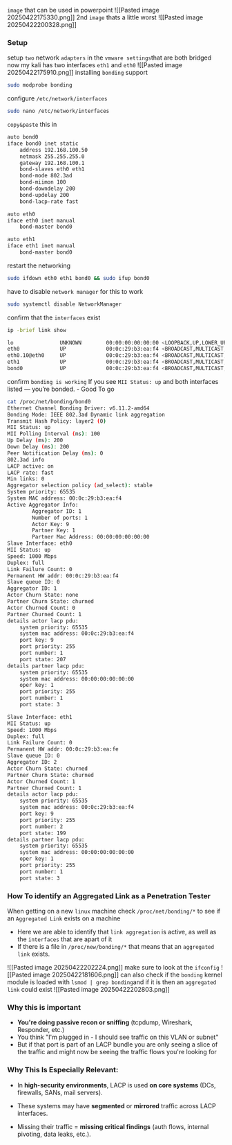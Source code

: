 `image` that can be used in powerpoint
![[Pasted image 20250422175330.png]]
2nd `image` thats a little worst
![[Pasted image 20250422200328.png]]
### Setup
setup `two` network `adapters` in the `vmware settings`that are both bridged
now my kali has two interfaces `eth1` and `eth0`
![[Pasted image 20250422175910.png]]
installing `bonding` support
```bash
sudo modprobe bonding
```
configure `/etc/network/interfaces`
```bash
sudo nano /etc/network/interfaces
```
`copy&paste` this in
```bash
auto bond0
iface bond0 inet static
    address 192.168.100.50
    netmask 255.255.255.0
    gateway 192.168.100.1
    bond-slaves eth0 eth1
    bond-mode 802.3ad
    bond-miimon 100
    bond-downdelay 200
    bond-updelay 200
    bond-lacp-rate fast

auto eth0
iface eth0 inet manual
    bond-master bond0

auto eth1
iface eth1 inet manual
    bond-master bond0

```
restart the networking
```bash
sudo ifdown eth0 eth1 bond0 && sudo ifup bond0
```
have to disable `network manager` for this to work
```bash
sudo systemctl disable NetworkManager
```
confirm that the `interfaces` exist
```bash
ip -brief link show

lo               UNKNOWN        00:00:00:00:00:00 <LOOPBACK,UP,LOWER_UP> 
eth0             UP             00:0c:29:b3:ea:f4 <BROADCAST,MULTICAST,SLAVE,UP,LOWER_UP> 
eth0.10@eth0     UP             00:0c:29:b3:ea:f4 <BROADCAST,MULTICAST,UP,LOWER_UP> 
eth1             UP             00:0c:29:b3:ea:f4 <BROADCAST,MULTICAST,SLAVE,UP,LOWER_UP> 
bond0            UP             00:0c:29:b3:ea:f4 <BROADCAST,MULTICAST,MASTER,UP,LOWER_UP> 

```
confirm `bonding is working`
If you see `MII Status: up` and both interfaces listed — you’re bonded. - Good To go
```bash
cat /proc/net/bonding/bond0                                                                                                                                                                                                               
Ethernet Channel Bonding Driver: v6.11.2-amd64                                                                                                                                              
Bonding Mode: IEEE 802.3ad Dynamic link aggregation                                                                                                                                         
Transmit Hash Policy: layer2 (0)                                                                                                                                                            
MII Status: up                                                                                                                                                                              
MII Polling Interval (ms): 100                                                                                                                                                              
Up Delay (ms): 200                                                                                                                                                                          
Down Delay (ms): 200                                                                                                                                                                        
Peer Notification Delay (ms): 0                                                                                                                                                             
802.3ad info                                                                                                                                                                                
LACP active: on                                                                                                                                                                             
LACP rate: fast                                                                                                                                                                             
Min links: 0                                                                                                                                                                                
Aggregator selection policy (ad_select): stable                                                                                                                                             
System priority: 65535                                                                                                                                                                      
System MAC address: 00:0c:29:b3:ea:f4                                                                                                                                                       
Active Aggregator Info:                                                                                                                                                                                                                       
        Aggregator ID: 1                                                                                                                                                                                                                      
        Number of ports: 1                                                                                                                                                                                                                    
        Actor Key: 9                                                                                                                                                                                                                          
        Partner Key: 1                                                                                                                                                                                                                        
        Partner Mac Address: 00:00:00:00:00:00                                                                                                                                                                                
Slave Interface: eth0                                                                                                                                                                       
MII Status: up
Speed: 1000 Mbps
Duplex: full
Link Failure Count: 0
Permanent HW addr: 00:0c:29:b3:ea:f4
Slave queue ID: 0
Aggregator ID: 1
Actor Churn State: none
Partner Churn State: churned
Actor Churned Count: 0
Partner Churned Count: 1
details actor lacp pdu:
    system priority: 65535
    system mac address: 00:0c:29:b3:ea:f4
    port key: 9
    port priority: 255
    port number: 1
    port state: 207
details partner lacp pdu:
    system priority: 65535
    system mac address: 00:00:00:00:00:00
    oper key: 1
    port priority: 255
    port number: 1
    port state: 3

Slave Interface: eth1
MII Status: up
Speed: 1000 Mbps
Duplex: full
Link Failure Count: 0
Permanent HW addr: 00:0c:29:b3:ea:fe
Slave queue ID: 0
Aggregator ID: 2
Actor Churn State: churned
Partner Churn State: churned
Actor Churned Count: 1
Partner Churned Count: 1
details actor lacp pdu:
    system priority: 65535
    system mac address: 00:0c:29:b3:ea:f4
    port key: 9
    port priority: 255
    port number: 2
    port state: 199
details partner lacp pdu:
    system priority: 65535
    system mac address: 00:00:00:00:00:00
    oper key: 1
    port priority: 255
    port number: 1
    port state: 3

```
### How To identify  an Aggregated Link as a Penetration Tester

When getting on a new `linux` machine check `/proc/net/bonding/*` to see if an `Aggregated Link` exists on a machine
- Here we are able to identify that `link aggregation` is active, as well as the `interfaces` that are apart of it
- If there is a file in `/proc/new/bonding/*` that means that an `aggregated link` exists.

![[Pasted image 20250422202224.png]]
make sure to look at the `ifconfig`
![[Pasted image 20250422181606.png]]
can also check if the `bonding` kernel module is loaded  with `lsmod | grep bonding`and if it is then an `aggregated link` could exist 
![[Pasted image 20250422202803.png]]

### Why this is important
- **You're doing passive recon or sniffing** (tcpdump, Wireshark, Responder, etc.)
- You think "I'm plugged in - I should see traffic on this VLAN or subnet"
- But if that port is part of an LACP bundle you are only seeing a slice of the traffic and might now be seeing the traffic flows you're looking for 
### Why This Is Especially Relevant:

- In **high-security environments**, LACP is used **on core systems** (DCs, firewalls, SANs, mail servers).
    
- These systems may have **segmented** or **mirrored** traffic across LACP interfaces.
    
- Missing their traffic = **missing critical findings** (auth flows, internal pivoting, data leaks, etc.).